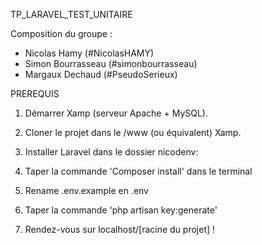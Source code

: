 TP_LARAVEL_TEST_UNITAIRE

Composition du groupe :

- Nicolas Hamy (#NicolasHAMY)
- Simon Bourrasseau (#simonbourrasseau)
- Margaux Dechaud (#PseudoSerieux)

PREREQUIS

1) Démarrer Xamp (serveur Apache + MySQL).

2) Cloner le projet dans le /www (ou équivalent) Xamp.

3) Installer Laravel dans le dossier nicodenv:

4) Taper la commande 'Composer install' dans le terminal

5) Rename .env.example en .env

6) Taper la commande 'php artisan key:generate'

7) Rendez-vous sur localhost/[racine du projet] !